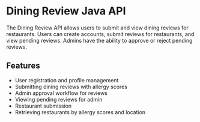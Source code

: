# Dining Review Java API

The Dining Review API allows users to submit and view dining reviews for restaurants. Users can create accounts, submit reviews for restaurants, and view pending reviews. Admins have the ability to approve or reject pending reviews.

## Features

- User registration and profile management
- Submitting dining reviews with allergy scores
- Admin approval workflow for reviews
- Viewing pending reviews for admin
- Restaurant submission
- Retrieving restaurants by allergy scores and location